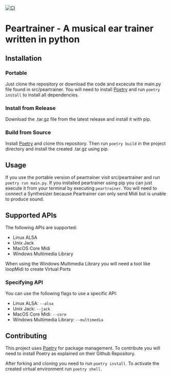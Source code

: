 [![CI](https://github.com/l-tb/Peartrainer/actions/workflows/ci.yml/badge.svg)](https://github.com/l-tb/Peartrainer/actions/workflows/ci.yml)

# Peartrainer - A musical ear trainer written in python

## Installation

### Portable

Just clone the repository or download the code and excecute the main.py
file found in src/peartrainer. You will need to install
[Poetry](https://github.com/python-poetry/poetry) and run
`poetry install` to install all dependencies.

### Install from Release

Download the .tar.gz file from the latest release and install it with
pip.

### Build from Source

Install [Poetry](https://github.com/python-poetry/poetry) and clone this
repository. Then run `poetry build` in the project directory and install
the created .tar.gz using pip.

## Usage

If you use the portable version of peartrainer visit src/peartrainer and
run `poetry run main.py`. If you installed peartrainer using pip you can
just execute it from your terminal by executing `peartrainer`. You will
need to connect a Synthesizer because Peartrainer can only send Midi but
is unable to produce sound.

## Supported APIs

The following APIs are supported:

-   Linux ALSA
-   Unix Jack
-   MacOS Core Midi
-   Windows Multimedia Library

When using the Windows Multimedia Library you will need a tool like
loopMidi to create Virtual Ports

### Specifying API

You can use the following flags to use a specific API:

-   Linux ALSA: `--alsa`
-   Unix Jack: `--jack`
-   MacOS Core Midi: `--core`
-   Windows Multimedia Library: `--multimedia`

## Contributing

This project uses [Poetry](https://github.com/python-poetry/poetry) for
package management. To contribute you will need to install Poetry as
explained on their Github Repository.

After forking and cloning you need to run `poetry install`. To activate
the created virtual environment run `poetry shell`.
